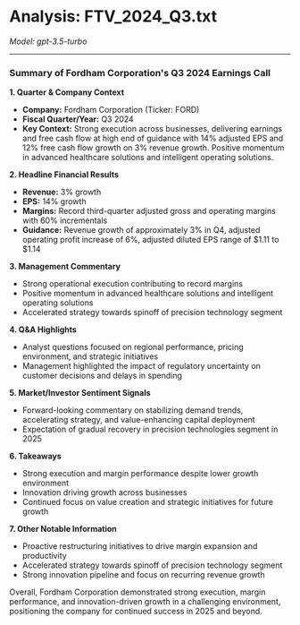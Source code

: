 # Analysis: FTV_2024_Q3.txt

*Model: gpt-3.5-turbo*

---

### Summary of Fordham Corporation's Q3 2024 Earnings Call

**1. Quarter & Company Context**
- **Company:** Fordham Corporation (Ticker: FORD)
- **Fiscal Quarter/Year:** Q3 2024
- **Key Context:** Strong execution across businesses, delivering earnings and free cash flow at high end of guidance with 14% adjusted EPS and 12% free cash flow growth on 3% revenue growth. Positive momentum in advanced healthcare solutions and intelligent operating solutions.

**2. Headline Financial Results**
- **Revenue:** 3% growth
- **EPS:** 14% growth
- **Margins:** Record third-quarter adjusted gross and operating margins with 60% incrementals
- **Guidance:** Revenue growth of approximately 3% in Q4, adjusted operating profit increase of 6%, adjusted diluted EPS range of $1.11 to $1.14

**3. Management Commentary**
- Strong operational execution contributing to record margins
- Positive momentum in advanced healthcare solutions and intelligent operating solutions
- Accelerated strategy towards spinoff of precision technology segment

**4. Q&A Highlights**
- Analyst questions focused on regional performance, pricing environment, and strategic initiatives
- Management highlighted the impact of regulatory uncertainty on customer decisions and delays in spending

**5. Market/Investor Sentiment Signals**
- Forward-looking commentary on stabilizing demand trends, accelerating strategy, and value-enhancing capital deployment
- Expectation of gradual recovery in precision technologies segment in 2025

**6. Takeaways**
- Strong execution and margin performance despite lower growth environment
- Innovation driving growth across businesses
- Continued focus on value creation and strategic initiatives for future growth

**7. Other Notable Information**
- Proactive restructuring initiatives to drive margin expansion and productivity
- Accelerated strategy towards spinoff of precision technology segment
- Strong innovation pipeline and focus on recurring revenue growth

Overall, Fordham Corporation demonstrated strong execution, margin performance, and innovation-driven growth in a challenging environment, positioning the company for continued success in 2025 and beyond.